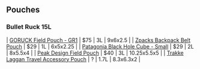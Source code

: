 ## Pouches

### Bullet Ruck 15L

| [GORUCK Field Pouch - GR1][1]              | $75 | 3L   | 9x6x2.5     |
| [Zpacks Backpack Belt Pouch][2]    | $29 | 1L   | 6x5x2.25    |
| [Patagonia Black Hole Cube - Small][3] | $29 | 2L   | 8x5.5x4     |
| [Peak Design Field Pouch][4]               | $40 | 3L   | 10.25x5.5x5 |
| [Trakke Laggan Travel Accessory Pouch][5]       | ?   | 1.7L | 8.3x6.3x2   |


[1]:	https://www.peakdesign.com/collections/everyday-bags/products/field-pouch
[2]:	http://www.zpacks.com/accessories/beltpouch.shtml
[3]:	https://www.patagonia.com/product/black-hole-cube-2-liters/49360.html
[4]:	https://www.peakdesign.com/collections/everyday-bags/products/field-pouch
[5]:	https://trakke.co.uk/products/laggan-travel-accessory-pouch
